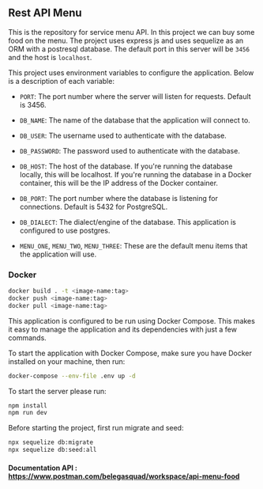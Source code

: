 ## Rest API Menu

This is the repository for service menu API. In this project we can buy some food on the menu. The project uses express js and uses sequelize as an ORM with a postresql database. The default port in this server will be `3456` and the host is `localhost`. 

This project uses environment variables to configure the application. Below is a description of each variable:
* `PORT`: The port number where the server will listen for requests. Default is 3456.

* `DB_NAME`: The name of the database that the application will connect to.

* `DB_USER`: The username used to authenticate with the database.

* `DB_PASSWORD`: The password used to authenticate with the database.

* `DB_HOST`: The host of the database. If you're running the database locally, this will be localhost. If you're running the database in a Docker container, this will be the IP address of the Docker container.

* `DB_PORT`: The port number where the database is listening for connections. Default is 5432 for PostgreSQL.

* `DB_DIALECT`: The dialect/engine of the database. This application is configured to use postgres.

* `MENU_ONE`, `MENU_TWO`, `MENU_THREE`: These are the default menu items that the application will use.


### Docker
```bash
docker build . -t <image-name:tag>
docker push <image-name:tag>
docker pull <image-name:tag>
```

This application is configured to be run using Docker Compose. This makes it easy to manage the application and its dependencies with just a few commands.

To start the application with Docker Compose, make sure you have Docker installed on your machine, then run:

```bash
docker-compose --env-file .env up -d
```

To start the server please run:
```bash
npm install
npm run dev
```

Before starting the project, first run migrate and seed:
```bash
npx sequelize db:migrate
npx sequelize db:seed:all
```
#### Documentation API : https://www.postman.com/belegasquad/workspace/api-menu-food